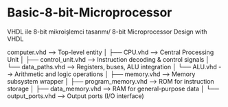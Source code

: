 # Basic-8-bit-Microprocessor
VHDL ile 8-bit mikroişlemci tasarımı/ 8-bit Microprocessor Design with VHDL


computer.vhd          --> Top-level entity
│
├── CPU.vhd           --> Central Processing Unit
│   ├── control_unit.vhd      --> Instruction decoding & control signals
│   └── data_paths.vhd        --> Registers, buses, ALU integration
│       └── ALU.vhd           --> Arithmetic and logic operations
│
├── memory.vhd        --> Memory subsystem wrapper
│   ├── program_memory.vhd    --> ROM for instruction storage
│   ├── data_memory.vhd       --> RAM for general-purpose data
│   └── output_ports.vhd      --> Output ports (I/O interface)


     
